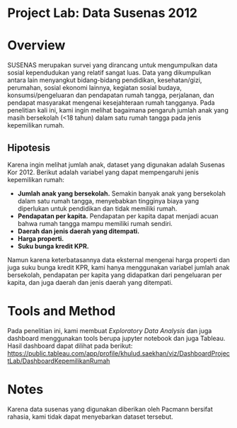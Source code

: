 # Project Lab: Data Susenas 2012
# Overview
SUSENAS merupakan survei yang dirancang untuk mengumpulkan data sosial kependudukan yang relatif sangat luas. Data yang dikumpulkan antara lain menyangkut bidang-bidang pendidikan, kesehatan/gizi, perumahan, sosial ekonomi lainnya, kegiatan sosial budaya, konsumsi/pengeluaran dan pendapatan rumah tangga, perjalanan, dan pendapat masyarakat mengenai kesejahteraan rumah tangganya.
Pada penelitian kali ini, kami ingin melihat bagaimana pengaruh jumlah anak yang masih bersekolah (<18 tahun) dalam satu rumah tangga pada jenis kepemilikan rumah.
## Hipotesis
Karena ingin melihat jumlah anak, dataset yang digunakan adalah Susenas Kor 2012. Berikut adalah variabel yang dapat mempengaruhi jenis kepemilikan rumah:
* __Jumlah anak yang bersekolah.__ Semakin banyak anak yang bersekolah dalam satu rumah tangga, menyebabkan tingginya biaya yang diperlukan untuk pendidikan dan tidak memiliki rumah.
* __Pendapatan per kapita.__ Pendapatan per kapita dapat menjadi acuan bahwa rumah tangga mampu memiliki rumah sendiri.
* __Daerah dan jenis daerah yang ditempati.__
* __Harga properti.__
* __Suku bunga kredit KPR.__

Namun karena keterbatasannya data eksternal mengenai harga properti dan juga suku bunga kredit KPR, kami hanya menggunakan variabel jumlah anak bersekolah, pendapatan per kapita yang didapatkan dari pengeluaran per kapita, dan juga daerah dan jenis daerah yang ditempati.
# Tools and Method
Pada penelitian ini, kami membuat *Exploratory Data Analysis* dan juga dashboard menggunakan tools berupa jupyter notebook dan juga Tableau. Hasil dashboard dapat dilihat pada berikut: https://public.tableau.com/app/profile/khulud.saekhan/viz/DashboardProjectLab/DashboardKepemilikanRumah
# Notes
Karena data susenas yang digunakan diberikan oleh Pacmann bersifat rahasia, kami tidak dapat menyebarkan dataset tersebut. 
